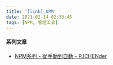 ```yaml
---
title: '[link]_NPM'
date: 2021-02-14 02:33:45
tags: [NPM, 管理工具]
---
```


#### 系列文章
  - [NPM系列 - 從手動到自動 - PJCHENder](https://pjchender.blogspot.com/p/blog-page.html) 
